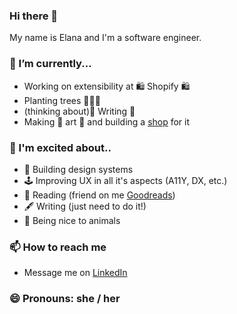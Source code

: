 ### Hi there 👋

My name is Elana and I'm a software engineer.

### 🔭 I’m currently...
- Working on extensibility at 🛍  Shopify 🛍 
- Planting trees 🌳🌳🌳
- (thinking about)📝 Writing 📝 
- Making 🎨 art 🎨 and building a [shop](https://kopelevich.co/collections/elanas-art) for it

### 🤩 I'm excited about.. 
-  💙 Building design systems
-  🕹 Improving UX in all it's aspects (A11Y, DX, etc.)
-  📖 Reading (friend on me [Goodreads](https://www.goodreads.com/user/show/1725113-elana-kopelevich))
-  🖋 Writing (just need to do it!)
-  🐷 Being nice to animals

### 📫 How to reach me
  - Message me on [LinkedIn](https://www.linkedin.com/in/elanalynn/)

### 😄 Pronouns: she / her
